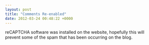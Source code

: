 ```yaml
---
layout: post
title: "Comments Re-enabled"
date: 2012-03-24 00:48:22 +0000
---
```

reCAPTCHA software was installed on the website, hopefully this will prevent some of the spam that has been occurring on the blog.
